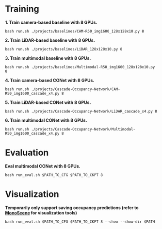 # Training
**1. Train camera-based baseline with 8 GPUs.**
```
bash run.sh ./projects/baselines/CAM-R50_img1600_128x128x10.py 8
```

**2. Train LiDAR-based baseline with 8 GPUs.**
```
bash run.sh ./projects/baselines/LiDAR_128x128x10.py 8
```

**3. Train multimodal baseline with 8 GPUs.**
```
bash run.sh ./projects/baselines/Multimodal-R50_img1600_128x128x10.py 8
```

**4. Train camera-based CONet with 8 GPUs.**
```
bash run.sh ./projects/Cascade-Occupancy-Network/CAM-R50_img1600_cascade_x4.py 8
```

**5. Train LiDAR-based CONet with 8 GPUs.**
```
bash run.sh ./projects/Cascade-Occupancy-Network/LiDAR_cascade_x4.py 8
```

**6. Train multimodal CONet with 8 GPUs.**
```
bash run.sh ./projects/Cascade-Occupancy-Network/Multimodal-R50_img1600_cascade_x4.py 8
```

# Evaluation
**Eval multimodal CONet with 8 GPUs.**
```
bash run_eval.sh $PATH_TO_CFG $PATH_TO_CKPT 8
```

# Visualization
**Temporarily only support saving occupancy predictions (refer to [MonoScene](https://github.com/astra-vision/MonoScene#visualization) for visualization tools)**
```
bash run_eval.sh $PATH_TO_CFG $PATH_TO_CKPT 8 --show --show-dir $PATH
```